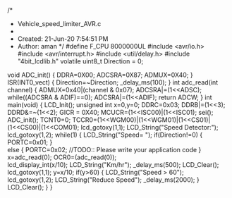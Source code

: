 
 /*
 * Vehicle_speed_limiter_AVR.c
 *
 * Created: 21-Jun-20 7:54:51 PM
 *  Author: aman
 */ 
#define F_CPU 8000000UL
#include <avr/io.h>
#include <avr/interrupt.h>
#include <util/delay.h>
#include "4bit_lcdlib.h"
volatile uint8_t Direction = 0; 


void ADC_init()
{
	DDRA=0X00;
	ADCSRA=0X87;
	ADMUX=0X40;
}
ISR(INT0_vect)
{
	Direction=~Direction;
	_delay_ms(100);
}
int adc_read(int channel)
{
	ADMUX=0x40|(channel & 0x07);
	ADCSRA|=(1<<ADSC);
	while((ADCSRA & ADIF)==0);
	ADCSRA|=(1<<ADIF);
	return ADCW;
}
int main(void)
{
	LCD_Init();
	unsigned int x=0,y=0;
	DDRC=0x03;
	DDRB|=(1<<3);
	DDRD&=~(1<<2);
	GICR = 0X40;
	MCUCR=(1<<ISC00)|(1<<ISC01);
	sei();
	ADC_init();
	TCNT0=0;
	TCCR0=(1<<WGM00)|(1<<WGM01)|(1<<CS01)|(1<<CS00)|(1<<COM01);
	lcd_gotoxy(1,1);
	LCD_String("Speed Detector:");
	lcd_gotoxy(1,2);
    while(1)
    {
		LCD_String("Speed= ");
		if(Direction!=0)
		{
			PORTC=0x01;
		}			
		else
		{
			PORTC=0x02;
        //TODO:: Please write your application code 
		}
		x=adc_read(0);
		OCR0=(adc_read(0));		
		lcd_display_int(x/10);
		LCD_String("Km/hr");
		_delay_ms(500);
		LCD_Clear();
		lcd_gotoxy(1,1);
		y=x/10;
		if(y>60)
		{
			LCD_String("Speed > 60");
			lcd_gotoxy(1,2);
			LCD_String("Reduce Speed");
			_delay_ms(2000);
		}			
		LCD_Clear();
    }
}
